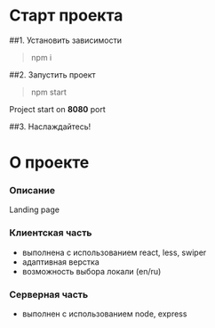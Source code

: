 # Старт проекта

##1. Установить зависимости
> npm i

##2. Запустить проект
> npm start

Project start on **8080** port

##3. Наслаждайтесь!

# О проекте

### Описание
Landing page

### Клиентская часть
- выполнена с использованием react, less, swiper
- адаптивная верстка
- возможность выбора локали (en/ru)

### Серверная часть
- выполнен с использованием node, express

